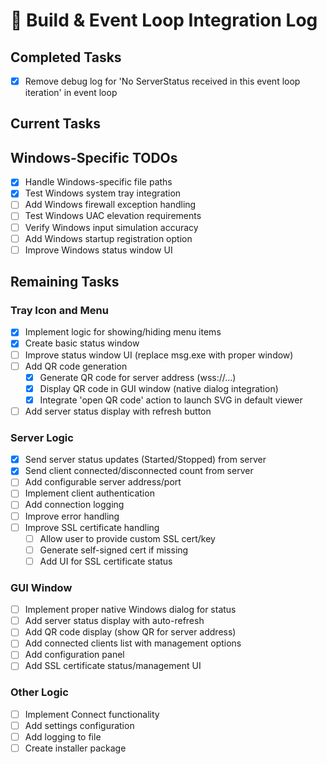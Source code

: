 # 📝 Build & Event Loop Integration Log

## Completed Tasks
 - [x] Remove debug log for 'No ServerStatus received in this event loop iteration' in event loop
## Current Tasks

## Windows-Specific TODOs
- [x] Handle Windows-specific file paths
- [x] Test Windows system tray integration
- [ ] Add Windows firewall exception handling
- [ ] Test Windows UAC elevation requirements
- [ ] Verify Windows input simulation accuracy
- [ ] Add Windows startup registration option
- [ ] Improve Windows status window UI

## Remaining Tasks
### Tray Icon and Menu
- [x] Implement logic for showing/hiding menu items
- [x] Create basic status window
- [ ] Improve status window UI (replace msg.exe with proper window)
- [ ] Add QR code generation
    - [x] Generate QR code for server address (wss://...)
    - [x] Display QR code in GUI window (native dialog integration)
    - [x] Integrate 'open QR code' action to launch SVG in default viewer
- [ ] Add server status display with refresh button

### Server Logic
- [x] Send server status updates (Started/Stopped) from server
- [x] Send client connected/disconnected count from server
- [ ] Add configurable server address/port
- [ ] Implement client authentication
- [ ] Add connection logging
- [ ] Improve error handling
- [ ] Improve SSL certificate handling
    - [ ] Allow user to provide custom SSL cert/key
    - [ ] Generate self-signed cert if missing
    - [ ] Add UI for SSL certificate status

### GUI Window
- [ ] Implement proper native Windows dialog for status
- [ ] Add server status display with auto-refresh
- [ ] Add QR code display (show QR for server address)
- [ ] Add connected clients list with management options
- [ ] Add configuration panel
- [ ] Add SSL certificate status/management UI

### Other Logic
- [ ] Implement Connect functionality
- [ ] Add settings configuration
- [ ] Add logging to file
- [ ] Create installer package
